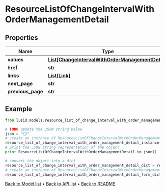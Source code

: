 # ResourceListOfChangeIntervalWithOrderManagementDetail


## Properties
Name | Type | Description | Notes
------------ | ------------- | ------------- | -------------
**values** | [**List[ChangeIntervalWithOrderManagementDetail]**](ChangeIntervalWithOrderManagementDetail.md) |  | 
**href** | **str** |  | [optional] 
**links** | [**List[Link]**](Link.md) |  | [optional] 
**next_page** | **str** |  | [optional] 
**previous_page** | **str** |  | [optional] 

## Example

```python
from lusid.models.resource_list_of_change_interval_with_order_management_detail import ResourceListOfChangeIntervalWithOrderManagementDetail

# TODO update the JSON string below
json = "{}"
# create an instance of ResourceListOfChangeIntervalWithOrderManagementDetail from a JSON string
resource_list_of_change_interval_with_order_management_detail_instance = ResourceListOfChangeIntervalWithOrderManagementDetail.from_json(json)
# print the JSON string representation of the object
print ResourceListOfChangeIntervalWithOrderManagementDetail.to_json()

# convert the object into a dict
resource_list_of_change_interval_with_order_management_detail_dict = resource_list_of_change_interval_with_order_management_detail_instance.to_dict()
# create an instance of ResourceListOfChangeIntervalWithOrderManagementDetail from a dict
resource_list_of_change_interval_with_order_management_detail_form_dict = resource_list_of_change_interval_with_order_management_detail.from_dict(resource_list_of_change_interval_with_order_management_detail_dict)
```
[Back to Model list](../README.md#documentation-for-models) &#8226; [Back to API list](../README.md#documentation-for-api-endpoints) &#8226; [Back to README](../README.md)


